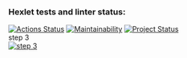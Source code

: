 ### Hexlet tests and linter status:
[![Actions Status](https://github.com/kdi-course/backend-project-lvl2/workflows/hexlet-check/badge.svg)](https://github.com/kdi-course/backend-project-lvl2/actions)
[![Maintainability](https://api.codeclimate.com/v1/badges/5cc138f0f9a8b84f1b1e/maintainability)](https://codeclimate.com/github/kdi-course/backend-project-lvl2/maintainability)
[![Project Status](https://github.com/kdi-course/backend-project-lvl2/workflows/project-check/badge.svg)](https://github.com/kdi-course/backend-project-lvl2/actions)\
step 3\
[![step 3](https://asciinema.org/a/ThM6rK5gx8HfCKoNc7lAB3Uah.svg)](https://asciinema.org/a/ThM6rK5gx8HfCKoNc7lAB3Uah)